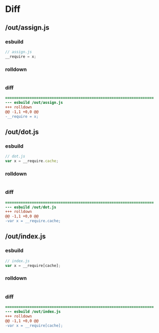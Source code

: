 # Diff
## /out/assign.js
### esbuild
```js
// assign.js
__require = x;
```
### rolldown
```js

```
### diff
```diff
===================================================================
--- esbuild	/out/assign.js
+++ rolldown	
@@ -1,1 +0,0 @@
-__require = x;

```
## /out/dot.js
### esbuild
```js
// dot.js
var x = __require.cache;
```
### rolldown
```js

```
### diff
```diff
===================================================================
--- esbuild	/out/dot.js
+++ rolldown	
@@ -1,1 +0,0 @@
-var x = __require.cache;

```
## /out/index.js
### esbuild
```js
// index.js
var x = __require[cache];
```
### rolldown
```js

```
### diff
```diff
===================================================================
--- esbuild	/out/index.js
+++ rolldown	
@@ -1,1 +0,0 @@
-var x = __require[cache];

```
